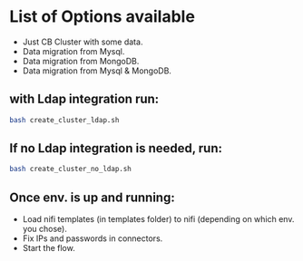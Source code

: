 # List of Options available
* Just CB Cluster with some data.
* Data migration from Mysql.
* Data migration from MongoDB.
* Data migration from Mysql \& MongoDB.

## with Ldap integration run:
```bash
bash create_cluster_ldap.sh
```

## If no Ldap integration is needed, run:
```bash
bash create_cluster_no_ldap.sh
```
## Once env. is up and running:
* Load nifi templates (in templates folder) to nifi (depending on which env. you chose).
* Fix IPs and passwords in connectors.
* Start the flow.
